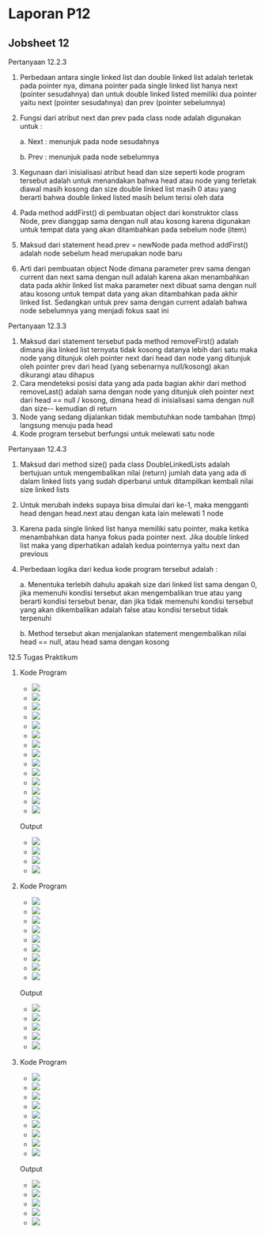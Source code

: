 # Laporan P12
## Jobsheet 12

Pertanyaan 12.2.3
1.	Perbedaan antara single linked list dan double linked list adalah terletak pada pointer nya, dimana pointer pada single linked list hanya next (pointer sesudahnya) dan untuk double linked listed memiliki dua pointer yaitu next (pointer sesudahnya) dan prev (pointer sebelumnya)
2.	Fungsi dari atribut next dan prev pada class node adalah digunakan untuk : 

    a.	Next : menunjuk pada node sesudahnya

    b.	Prev : menunjuk pada node sebelumnya

3.	Kegunaan dari inisialisasi atribut head dan size seperti kode program tersebut adalah untuk menandakan bahwa head atau node yang terletak diawal masih kosong dan size double linked list masih 0 atau yang berarti bahwa double linked listed masih belum terisi oleh data
4.	Pada method addFirst() di pembuatan object dari konstruktor class Node, prev dianggap sama dengan null atau kosong karena digunakan untuk tempat data yang akan ditambahkan pada sebelum node (item)
5.	Maksud dari statement head.prev = newNode pada method addFirst() adalah node sebelum head merupakan node baru
6.	Arti dari pembuatan object Node dimana parameter prev sama dengan current dan next sama dengan null adalah karena akan menambahkan data pada akhir linked list maka parameter next dibuat sama dengan null atau kosong untuk tempat data yang akan ditambahkan pada akhir linked list. Sedangkan untuk prev sama dengan current adalah bahwa node sebelumnya yang menjadi fokus saat ini

Pertanyaan 12.3.3
1.	Maksud dari statement tersebut pada method removeFirst() adalah dimana jika linked list ternyata tidak kosong datanya lebih dari satu maka node yang ditunjuk oleh pointer next dari head dan node yang ditunjuk oleh pointer prev dari head (yang sebenarnya null/kosong) akan dikurangi atau dihapus
2.	Cara mendeteksi posisi data yang ada pada bagian akhir dari method removeLast() adalah sama dengan node yang ditunjuk oleh pointer next dari head == null / kosong, dimana head di inisialisasi sama dengan null dan size-- kemudian di return
3. Node yang sedang dijalankan tidak membutuhkan node tambahan (tmp) langsung menuju pada head
4. Kode program tersebut berfungsi untuk melewati satu node

Pertanyaan 12.4.3
1.	Maksud dari method size() pada class DoubleLinkedLists adalah bertujuan untuk mengembalikan nilai (return) jumlah data yang ada di dalam linked lists yang sudah diperbarui untuk ditampilkan kembali nilai size linked lists
2. Untuk merubah indeks supaya bisa dimulai dari ke-1, maka mengganti head dengan head.next atau dengan kata lain melewati 1 node
3. Karena pada single linked list hanya memiliki satu pointer, maka ketika menambahkan data hanya fokus pada pointer next. Jika double linked list maka yang diperhatikan adalah kedua pointernya yaitu next dan previous
4.	Perbedaan logika dari kedua kode program tersebut adalah : 

    a.	Menentuka terlebih dahulu apakah size dari linked list sama dengan 0, jika memenuhi kondisi tersebut akan mengembalikan true atau yang berarti kondisi tersebut benar, dan jika tidak memenuhi kondisi tersebut yang akan dikembalikan adalah false atau kondisi tersebut tidak terpenuhi

    b.	Method tersebut akan menjalankan statement mengembalikan nilai head == null, atau head sama dengan kosong  




12.5 Tugas Praktikum

1. Kode Program
   * <img src="./ss/1.jpeg">
   * <img src="./ss/2.jpeg">
   * <img src="./ss/3.jpeg">
   * <img src="./ss/4.jpeg">
   * <img src="./ss/5.jpeg">
   * <img src="./ss/6.jpeg">
   * <img src="./ss/7.jpeg">
   * <img src="./ss/8.jpeg">
   * <img src="./ss/9.jpeg">
   * <img src="./ss/10.jpeg">
   * <img src="./ss/11.jpeg">
   * <img src="./ss/12.jpeg">
   * <img src="./ss/13.jpeg">
   * <img src="./ss/14.jpeg">

   Output
   * <img src="./ss/15.jpeg">
   * <img src="./ss/16.jpeg">
   * <img src="./ss/17.jpeg">
   * <img src="./ss/18.jpeg">

2. Kode Program
   * <img src="./ss/19.jpeg">
   * <img src="./ss/20.jpeg">
   * <img src="./ss/21.jpeg">
   * <img src="./ss/22.jpeg">
   * <img src="./ss/23.jpeg">
   * <img src="./ss/24.jpeg">
   * <img src="./ss/25.jpeg">
   * <img src="./ss/26.jpeg">
   * <img src="./ss/27.jpeg">

   Output
   * <img src="./ss/28.jpeg">
   * <img src="./ss/29.jpeg">
   * <img src="./ss/30.jpeg">
   * <img src="./ss/31.jpeg">
   * <img src="./ss/32.jpeg">

3. Kode Program
   * <img src="./ss/33.jpeg">
   * <img src="./ss/34.jpeg">
   * <img src="./ss/35.jpeg">
   * <img src="./ss/36.jpeg">
   * <img src="./ss/37.jpeg">
   * <img src="./ss/38.jpeg">
   * <img src="./ss/39.jpeg">
   * <img src="./ss/40.jpeg">
   * <img src="./ss/41.jpeg">

   Output
   * <img src="./ss/42.jpeg">
   * <img src="./ss/43.jpeg">
   * <img src="./ss/44.jpeg">
   * <img src="./ss/45.jpeg">
   * <img src="./ss/46.jpeg">